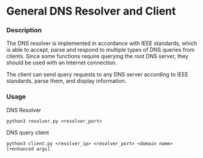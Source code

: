 # General DNS Resolver and Client

### Description

The DNS resolver is implemented in accordance with IEEE standards, which is able to accept, parse and respond to multiple types of DNS queries from clients.
Since some functions require querying the root DNS server, they should be used with an Internet connection.

The client can send query requests to any DNS server according to IEEE standards, parse them, and display information.

### Usage

DNS Resolver

```shell
python3 resolver.py <resolver_port> 
```

DNS query client

```shell
python3 client.py <resolver_ip> <resolver_port> <domain name> [+enhanced args]
```
